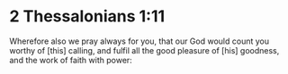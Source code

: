 # 2 Thessalonians 1:11

Wherefore also we pray always for you, that our God would count you worthy of [this] calling, and fulfil all the good pleasure of [his] goodness, and the work of faith with power:
